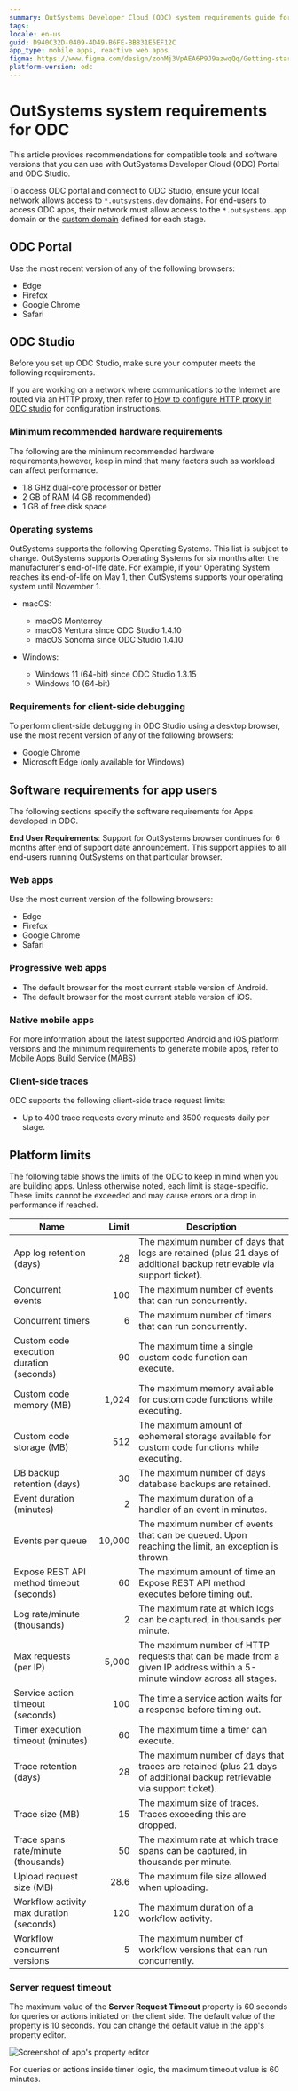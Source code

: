 ```yaml
---
summary: OutSystems Developer Cloud (ODC) system requirements guide for optimal use of ODC Portal and ODC Studio.
tags:
locale: en-us
guid: D940C32D-0409-4D49-B6FE-BB831E5EF12C
app_type: mobile apps, reactive web apps
figma: https://www.figma.com/design/zohMj3VpAEA6P9J9azwqQq/Getting-started-with-ODC?node-id=3406%3A10&t=SDUOaeXeeu7S6LQG-1
platform-version: odc
---
```


# OutSystems system requirements for ODC

This article provides recommendations for compatible tools and software versions that you can use with OutSystems Developer Cloud (ODC) Portal and ODC Studio.

To access ODC portal and connect to ODC Studio, ensure your local network allows access to `*.outsystems.dev` domains. For end-users to access ODC apps, their network must allow access to the `*.outsystems.app` domain or the [custom domain](../manage-platform-app-lifecycle/custom-domains.md) defined for each stage.

## ODC Portal

Use the most recent version of any of the following browsers:

* Edge
* Firefox
* Google Chrome
* Safari

## ODC Studio

Before you set up ODC Studio, make sure your computer meets the following requirements.

<div class="info" markdown="1">

If you are working on a network where communications to the Internet are routed via an HTTP proxy, then refer to [How to configure HTTP proxy in ODC studio](configure-http-proxy.md) for configuration instructions.

</div>

### Minimum recommended hardware requirements

The following are the minimum recommended hardware requirements,however, keep in mind that many factors such as workload can affect performance.

* 1.8 GHz dual-core processor or better
* 2 GB of RAM (4 GB recommended)
* 1 GB of free disk space

### Operating systems

OutSystems supports the following Operating Systems. This list is subject to change. OutSystems supports Operating Systems for six months after the manufacturer's end-of-life date. For example, if your Operating System reaches its end-of-life on May 1, then OutSystems supports your operating system until November 1.

* macOS:
    * macOS Monterrey
    * macOS Ventura since ODC Studio 1.4.10
    * macOS Sonoma since ODC Studio 1.4.10 

* Windows:
    * Windows 11 (64-bit) since ODC Studio 1.3.15
    * Windows 10 (64-bit)

### Requirements for client-side debugging

To perform client-side debugging in ODC Studio using a desktop browser, use the most recent version of any of the following browsers:

* Google Chrome
* Microsoft Edge (only available for Windows)

## Software requirements for app users

The following sections specify the software requirements for Apps developed in ODC. 

<div class="info" markdown="1">

**End User Requirements**:  Support for OutSystems browser continues for 6 months after end of support date announcement. This support applies to all end-users running OutSystems on that particular browser.

</div>

### Web apps

Use the most current version of the following browsers:

* Edge
* Firefox
* Google Chrome
* Safari

### Progressive web apps

* The default browser for the most current stable version of Android.
* The default browser for the most current stable version of iOS.

### Native mobile apps

For more information about the latest supported Android and iOS platform versions and the minimum requirements to generate mobile apps, refer to [Mobile Apps Build Service (MABS)](https://success.outsystems.com/support/release_notes/mobile_apps_build_service_versions/)

### Client-side traces

ODC supports the following client-side trace request limits: 

* Up to 400 trace requests every minute and 3500 requests daily per stage.

## Platform limits

The following table shows the limits of the ODC to keep in mind when you are building apps. Unless otherwise noted, each limit is stage-specific. These limits cannot be exceeded and may cause errors or a drop in performance if reached.

| **Name**                                 | **Limit** | **Description** |
| ---------------------------------------- | --------: | ----------------------------------------------------------------------------------------------------------------------- |
| App log retention (days)                 |        28 | The maximum number of days that logs are retained (plus 21 days of additional backup retrievable via support ticket). |
| Concurrent events                        |       100 | The maximum number of events that can run concurrently. |
| Concurrent timers                        |         6 | The maximum number of timers that can run concurrently. |
| Custom code execution duration (seconds) |        90 | The maximum time a single custom code function can execute. |
| Custom code memory (MB)                  |     1,024 | The maximum memory available for custom code functions while executing. |
| Custom code storage (MB)                 |       512 | The maximum amount of ephemeral storage available for custom code functions while executing. |
| DB backup retention (days)               |        30 | The maximum number of days database backups are retained. |
| Event duration (minutes)                 |         2 | The maximum duration of a handler of an event in minutes. |
| Events per queue                         |    10,000 | The maximum number of events that can be queued. Upon reaching the limit, an exception is thrown. |
| Expose REST API method timeout (seconds) |        60 | The maximum amount of time an Expose REST API method executes before timing out. |
| Log rate/minute (thousands)              |         2 | The maximum rate at which logs can be captured, in thousands per minute. |
| Max requests (per IP)                    |     5,000 | The maximum number of HTTP requests that can be made from a given IP address within a 5-minute window across all stages. |
| Service action timeout (seconds)         |       100 | The time a service action waits for a response before timing out. |
| Timer execution timeout (minutes)        |        60 | The maximum time a timer can execute. |
| Trace retention (days)                   |        28 | The maximum number of days that traces are retained (plus 21 days of additional backup retrievable via support ticket). |
| Trace size (MB)                          |        15 | The maximum size of traces. Traces exceeding this are dropped. |
| Trace spans rate/minute (thousands)      |        50 | The maximum rate at which trace spans can be captured, in thousands per minute. |
| Upload request size (MB)                 |      28.6 | The maximum file size allowed when uploading. |
| Workflow activity max duration (seconds) |       120 | The maximum duration of a workflow activity. |
| Workflow concurrent versions             |         5 | The maximum number of workflow versions that can run concurrently. |


### Server request timeout

The maximum value of the **Server Request Timeout** property is 60 seconds for queries or actions initiated on the client side. The default value of the property is 10 seconds. You can change the default value in the app's property editor.

![Screenshot of app's property editor](images/edit-app-properties-odcs.png "Edit App Properties")

For queries or actions inside timer logic, the maximum timeout value is 60 minutes.
